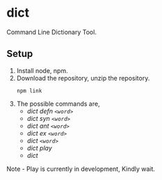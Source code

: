 # dict
Command Line Dictionary Tool.

## Setup
1. Install node, npm.
2. Download the repository, unzip the repository.
    ```
    npm link
    ```
3. The possible commands are,
    * *dict defn ```<word>```*
    * *dict syn ```<word>```*
    * *dict ant ```<word>```*
    * *dict ex ```<word>```*
    * *dict ```<word>```*
    * *dict play*
    * *dict*


Note - 
 Play is currently in development, Kindly wait.
